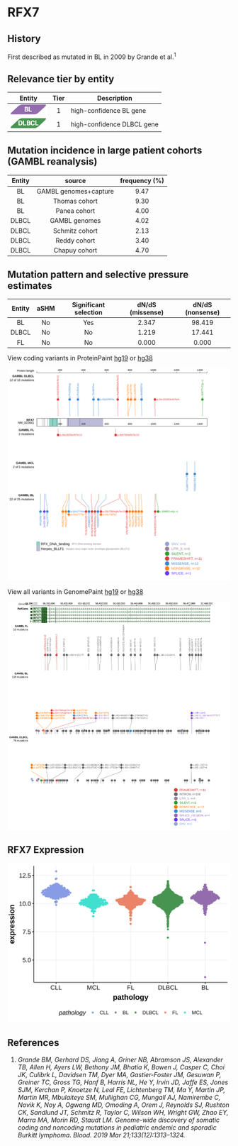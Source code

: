 # RFX7
## History
First described as mutated in BL in 2009 by Grande et al.<sup>1</sup>

## Relevance tier by entity

|Entity|Tier|Description               |
|:------:|:----:|--------------------------|
|![BL](images/icons/BL_tier1.png)    |1   |high-confidence BL gene   |
|![DLBCL](images/icons/DLBCL_tier1.png) |1   |high-confidence DLBCL gene|

## Mutation incidence in large patient cohorts (GAMBL reanalysis)

|Entity|source               |frequency (%)|
|:------:|:---------------------:|:-------------:|
|BL    |GAMBL genomes+capture|9.47         |
|BL    |Thomas cohort        |9.30         |
|BL    |Panea cohort         |4.00         |
|DLBCL |GAMBL genomes        |4.02         |
|DLBCL |Schmitz cohort       |2.13         |
|DLBCL |Reddy cohort         |3.40         |
|DLBCL |Chapuy cohort        |4.70         |

## Mutation pattern and selective pressure estimates

|Entity|aSHM|Significant selection|dN/dS (missense)|dN/dS (nonsense)|
|:------:|:----:|:---------------------:|:----------------:|:----------------:|
|BL    |No  |Yes                  |2.347           |98.419          |
|DLBCL |No  |No                   |1.219           |17.441          |
|FL    |No  |No                   |0.000           | 0.000          |



View coding variants in ProteinPaint [hg19](https://morinlab.github.io/LLMPP/GAMBL/RFX7_protein.html)  or [hg38](https://morinlab.github.io/LLMPP/GAMBL/RFX7_protein_hg38.html)

![image](images/proteinpaint/RFX7_NM_022841.svg)

View all variants in GenomePaint [hg19](https://morinlab.github.io/LLMPP/GAMBL/RFX7.html)  or [hg38](https://morinlab.github.io/LLMPP/GAMBL/RFX7_hg38.html)

![image](images/proteinpaint/RFX7.svg)

## RFX7 Expression
![image](images/gene_expression/RFX7_by_pathology.svg)

## References
1.  *Grande BM, Gerhard DS, Jiang A, Griner NB, Abramson JS, Alexander TB, Allen H, Ayers LW, Bethony JM, Bhatia K, Bowen J, Casper C, Choi JK, Culibrk L, Davidsen TM, Dyer MA, Gastier-Foster JM, Gesuwan P, Greiner TC, Gross TG, Hanf B, Harris NL, He Y, Irvin JD, Jaffe ES, Jones SJM, Kerchan P, Knoetze N, Leal FE, Lichtenberg TM, Ma Y, Martin JP, Martin MR, Mbulaiteye SM, Mullighan CG, Mungall AJ, Namirembe C, Novik K, Noy A, Ogwang MD, Omoding A, Orem J, Reynolds SJ, Rushton CK, Sandlund JT, Schmitz R, Taylor C, Wilson WH, Wright GW, Zhao EY, Marra MA, Morin RD, Staudt LM. Genome-wide discovery of somatic coding and noncoding mutations in pediatric endemic and sporadic Burkitt lymphoma. Blood. 2019 Mar 21;133(12):1313–1324.* 

<!-- ORIGIN: grandeGenomewideDiscoverySomatic2019 -->
<!-- BL: grandeGenomewideDiscoverySomatic2019 -->
